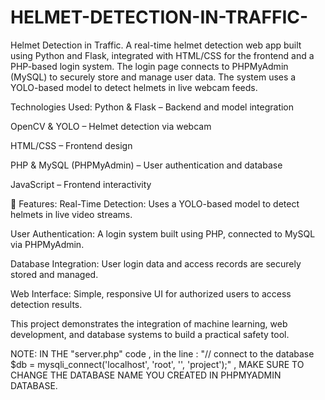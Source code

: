 # HELMET-DETECTION-IN-TRAFFIC-
Helmet Detection in Traffic. A real-time helmet detection web app built using Python and Flask, integrated with HTML/CSS for the frontend and a PHP-based login system. The login page connects to PHPMyAdmin (MySQL) to securely store and manage user data. The system uses a YOLO-based model to detect helmets in live webcam feeds.

 Technologies Used:
Python & Flask – Backend and model integration

OpenCV & YOLO – Helmet detection via webcam

HTML/CSS – Frontend design

PHP & MySQL (PHPMyAdmin) – User authentication and database

JavaScript – Frontend interactivity

🔐 Features:
Real-Time Detection: Uses a YOLO-based model to detect helmets in live video streams.

User Authentication: A login system built using PHP, connected to MySQL via PHPMyAdmin.

Database Integration: User login data and access records are securely stored and managed.

Web Interface: Simple, responsive UI for authorized users to access detection results.

This project demonstrates the integration of machine learning, web development, and database systems to build a practical safety tool.

NOTE: IN THE "server.php" code , in the line :
"// connect to the database
 $db = mysqli_connect('localhost', 'root', '', 'project');" , MAKE SURE TO CHANGE THE DATABASE NAME YOU CREATED IN PHPMYADMIN DATABASE.

